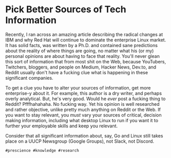 # Pick Better Sources of Tech Information

Recently, I ran across an amazing article describing the radical changes
at IBM and why Red Hat will continue to dominate the enterprise Linux
market. It has solid facts, was written by a Ph.D. and contained sane
predictions about the reality of where things are going, no matter what
his (or my) personal opinions are about having to face that reality.
You'll never glean this sort of information that from most shit on the
Web, because YouTubers, Twitchers, bloggers, and people on Medium,
Hacker News, Dev.to, and Reddit usually don't have a fucking clue what
is happening in these significant companies.

To get a clue you have to alter your sources of information, get more
enterprise-y about it. For example, this author is a dry writer, and
perhaps overly analytical. But, he's very good. Would he *ever* post a
fucking thing to Reddit? Pfffhahahaha. No fucking way. Yet his opinion
is well researched and rather objective, unlike pretty much anything on
Reddit or the Web. If you want to stay relevant, you *must* vary your
sources of critical, decision making information, including what desktop
Linux to run if you want it to further your employable skills and keep
you relevant.

Consider that all significant information about, say, Go and Linux still
takes place on a UUCP Newsgroup (Google Groups), not Slack, not Discord.

    #prescience #knowledge #research
